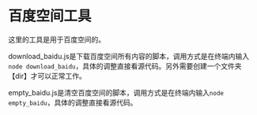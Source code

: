 百度空间工具
======

这里的工具是用于百度空间的。

download\_baidu.js是下载百度空间所有内容的脚本，调用方式是在终端内输入```node download_baidu```，具体的调整直接看源代码。另外需要创建一个文件夹【dir】才可以正常工作。

empty\_baidu.js是清空百度空间的脚本，调用方式是在终端内输入```node empty_baidu```，具体的调整直接看源代码。